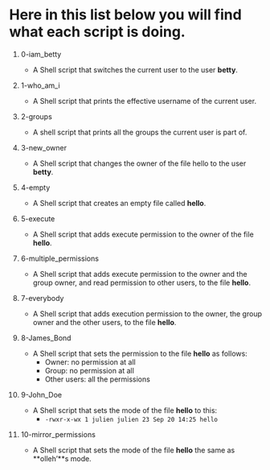 # Here in this list below you will find what each script is doing.

1. 0-iam_betty
   - A Shell script that switches the current user to the user **betty**.

2. 1-who_am_i
   - A Shell script that prints the effective username of the current user.

3. 2-groups
   - A shell script that prints all the groups the current user is part of.

4. 3-new_owner
   - A Shell script that changes the owner of the file hello to the user **betty**.

5. 4-empty
   - A Shell script that creates an empty file called **hello**.

6. 5-execute
   - A Shell script that adds execute permission to the owner of the file **hello**.

7. 6-multiple_permissions
   - A Shell script that adds execute permission to the owner and the group owner, and read permission to other users, to the file **hello**.

8. 7-everybody
   - A Shell script that adds execution permission to the owner, the group owner and the other users, to the file **hello**.

9. 8-James_Bond
   - A Shell script  that sets the permission to the file **hello** as follows:
     - Owner: no permission at all
     - Group: no permission at all
     - Other users: all the permissions

10. 9-John_Doe
    - A Shell script that sets the mode of the file **hello** to this:
      - `-rwxr-x-wx 1 julien julien 23 Sep 20 14:25 hello`

11. 10-mirror_permissions
    - A Shell script that sets the mode of the file **hello** the same as **olleh’**s mode.


